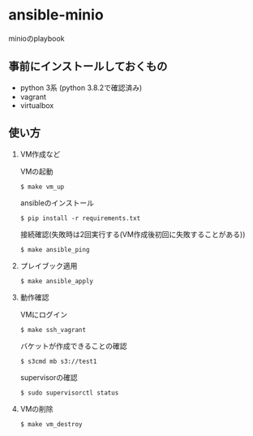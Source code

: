 # ansible-minio

minioのplaybook

## 事前にインストールしておくもの

- python 3系 (python 3.8.2で確認済み)
- vagrant
- virtualbox

## 使い方

1. VM作成など

    VMの起動
    ```
    $ make vm_up
    ```

    ansibleのインストール
    ```
    $ pip install -r requirements.txt
    ```

    接続確認(失敗時は2回実行する(VM作成後初回に失敗することがある))
    ```
    $ make ansible_ping
    ```

2. プレイブック適用

    ```
    $ make ansible_apply
    ```

3. 動作確認

    VMにログイン
    ```
    $ make ssh_vagrant
    ```

    バケットが作成できることの確認
    ```
    $ s3cmd mb s3://test1
    ```

    supervisorの確認
    ```
    $ sudo supervisorctl status
    ```

4. VMの削除

    ```
    $ make vm_destroy
    ```
